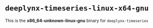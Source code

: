 # `deeplynx-timeseries-linux-x64-gnu`

This is the **x86_64-unknown-linux-gnu** binary for `deeplynx-timeseries`
